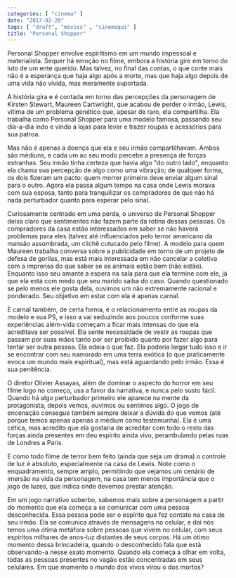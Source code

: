 ```yaml
---
categories: [ "cinema" ]
date: "2017-02-20"
tags: [ "draft", "movies" , "cinemaqui" ]
title: "Personal Shopper"
---
```

Personal Shopper envolve espiritismo em um mundo impessoal e
materialista. Sequer há emoção no filme, embora a história gire
em torno do luto de um ente querido. Mas talvez, no final das contas,
o que conte mais não é a esperança que haja algo após a morte, mas
que haja algo depois de uma vida não vivida, mas meramente suportada.

A história gira e é contada em torno das percepções da personagem
de Kirsten Stewart, Maureen Cartwright, que acabou de perder o irmão,
Lewis, vítima de um problema genético que, apesar de raro, ela
compartilha. Ela trabalha como Personal Shopper para uma modelo famosa,
passando seu dia-a-dia indo e vindo a lojas para levar e trazer roupas
e acessórios para sua patroa.

Mas não é apenas a doença que ela e seu irmão compartilhavam. Ambos
são médiuns, e cada um ao seu modo percebe a presença de forças
estranhas. Seu irmão tinha certeza que havia algo "do outro lado",
enquanto ela chama sua percepção de algo como uma vibração;
de qualquer forma, os dois fizeram um pacto: quem morrer primeiro deve
enviar algum sinal para o outro. Agora ela passa algum tempo na casa onde
Lewis morava com sua esposa, tanto para tranquilizar os compradores de
que não há nada perturbador quanto para esperar pelo sinal.

Curiosamente centrado em uma perda, o universo de Personal Shopper
deixa claro que sentimentos não fazem parte da rotina dessas pessoas. Os
compradores da casa estão interessados em saber se não haverá problemas
para eles (talvez até influenciados pelo terror americano da mansão
assombrada, um clichê cutucado pelo filme). A modelo para quem Maureen
trabalha conversa sobre a publicidade em torno de um projeto de defesa
de gorilas, mas está mais interessada em não cancelar a coletiva com a
imprensa do que saber se os animais estão bem (não estão). Enquanto
isso seu amante a espera na sala para que ela termine com ele, já que
ela está com medo que seu marido saiba do caso. Quando questionado
se pelo menos ele gosta dela, ouvimos um não extremamente racional e
ponderado. Seu objetivo em estar com ela é apenas carnal.

E carnal também, de certa forma, é o relacionamento entre as roupas
da modelo e sua PS, e isso a vai seduzindo aos poucos conforme suas
experiências além-vida começam a ficar mais intensas do que ela
acreditava ser possível. Ela sente necessidade de vestir as roupas que
passam por suas mãos tanto por ser proibido quanto por fazer algo para
tentar ser outra pessoa. Ela odeia o que faz. Ela poderia largar tudo
isso e ir se encontrar com seu namorado em uma terra exótica (o que
praticamente evoca um mundo mais espiritual), mas está aguardando pelo
irmão. Essa é sua penitência.

O diretor Olivier Assayas, além de dominar o aspecto do horror em
seu filme logo no começo, usa a favor da narrativa, e nunca pelo
susto fácil. Quando há algo perturbador primeiro ele aparece na
mente da protagonista, depois vemos, ouvimos ou sentimos algo. O jogo
de encenação consegue também sempre deixar a dúvida do que vemos
(até porque temos apenas apenas a médium como testemunha). Ela é uma
cética, mas acredito que ela gostaria de acreditar com todo o resto
das forças ainda presentes em deu espírito ainda vivo, perambulando
pelas ruas de Londres a Paris.

E como todo filme de terror bem feito (ainda que seja um drama) o
controle de luz é absoluto, especialmente na casa de Lewis. Note como
o enquadramento, sempre amplo, permitindo que vejamos um cenário de
imersão na vida da personagem, na casa tem menos importância que o
jogo de luzes, que indica onde devemos prestar atenção.

Em um jogo narrativo soberbo, sabemos mais sobre a personagem a partir do
momento que ela começa a se comunicar com uma pessoa desconhecida. Essa
pessoa pode ser o espírito que fez contato na casa de seu irmão. Ela
se comunica através de mensagens no celular, e daí nós temos uma
ótima metáfora sobre pessoas que vivem no celular, com seus espíritos
milhares de anos-luz distantes de seus corpos. Há um ótimo momento
dessa brincadeira, quando o desconhecido fala que está observando-a
nesse exato momento. Quando ela começa a olhar em volta, todas as
pessoas presentes no vagão estão concentradas em seus celulares. Em
que momento o mundo dos vivos virou o dos mortos?
